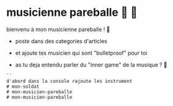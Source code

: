 # musicienne pareballe :musical_score:	:musical_keyboard:
 bienvenu à mon musicienne pareballe ! :violin:	


 - poste dans des categories d'articles

- et ajoute tes musicien qui sont "bulletproof" pour toi
 * as tu deja entendu parler du "inner game" de la musique ? :musical_note:


```
``
d'abord dans la console rajoute les instrument
# mon-soldat
# mon-musicien-pareballe
# mon-musicien-pareballe
